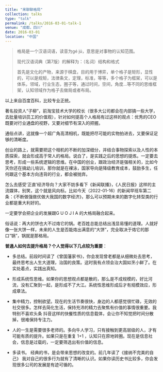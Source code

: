 ```yaml
---
title: "来聊聊格局"
collection: talks
type: "talk"
permalink: /talks/2016-03-01-talk-1
venue: "成都，四川"
date: 2016-03-01
location: "中国"
---
```


>格局是一个汉语词语，读音为gé jú，意思是对事物的认知范围。
>
>现代汉语词典（第7版）的解释为：（名词）结构和格式
>
>首先是文化的产物，来源于棋盘，目的用于博弈，单个格子是矩形，显性的，可以是规矩，法律条文，定理，标准，等等，多个格子为框架，可以是体系，领域，行业生态，圈子等，通过时间，空间，角度...等不同的思维框架，认知领域作为格子去做局或者布局。
>
以上来自百度百科，比较专业正统。

著名投资人“子柳”，前淘宝技术大学的校长（很多大公司都会在内部搞一些大学，去批量培训员工的价值观），针对如何提高个人格局有过这样的观点：优秀的CEO既要对行业通盘的视野，又要对细节有深入的把握。

通俗点讲，这就像一个超广角高清相机，既能把尽可能的实物拍进去，又要保证足够的清晰度。

创业的路上，就需要把这个相机的不断的加深细分，并结合事物探索以及人性的本质探索，就会形成高于常人的格局。说白了，是实践之后的思想的提炼。一定要去思考，形成一些系统逻辑的思维。在中国的创业，跟政治经济是强相关的，比如今天你还在搞幼儿培训，那你就是在裸泳，国家导向是降级教育成本，鼓励多生，任何跟这个基本方向违背的行业，都会被抛弃。

怎么去感受‘正直’经济导向？大家不妨多看下《新闻联播》，《人民日报》这样的主流媒体，别笑，这个就是风向标。比如今天（2022-01-16）的新闻早班车第二条：《不断做强做优做大我国的数字经济》，那么可以预期未来的数字化转型类的行业都是重大利好的。

一定要学会把企业的发展跟G U O J I A 的大格局融合起来。

俗话说：再大的饼也大不过烙它的锅。老百姓总能总结出浅显易懂的道理。人就好像一张大饼一样，未来的人生是否能烙出满意的“大饼”，完全取决于烙它的那口“锅”，锅就是那格局。

**普通人如何去提升格局？个人觉得以下几点较为重要**：

 * 多总结。前段时间读了《曾国藩家书》，你会发现曾老都是从细微处去思考，最终思考出人生大道理，治国的良策。这时我有点领会治大国如烹小鲜了。在实处着点，实践出真知。

 * 形成系统性思维。如果你的思想观点都是散的，那么是不成规模的，好比河流，没有汇聚到一起，是形成不了大江。系统性思维形成后才有规模效应，形成章法。

 * 集中精力，控制欲望。现在的生活节奏很快，身边的人都感觉很忙碌，无效的社交很多。怎样去简化生活，保持充沛的精力去聚焦有价值的事情很重要。我特别不喜欢头条  抖音这样的快餐性质的信息载体，会让你不知觉把时间分散掉，很难保持专注力。

 * 人的一生是需要很多老师的。多向牛人学习，只有接触到更高层级的人，才有可能有质的提升。如果只是在重复 1+1 ，认知只在原地转圈。现在是信息社会，信息是过载的，一定要筛选出有价值的信息。

 * 多读书。 经典的书，是会带来思想的改变的。前几年读了《接纳不完美的自己》 我对自己的很多行为就有了清晰的认识。如果你读历史书比较多，你会发现很多公司的发展是有迹可循的。
